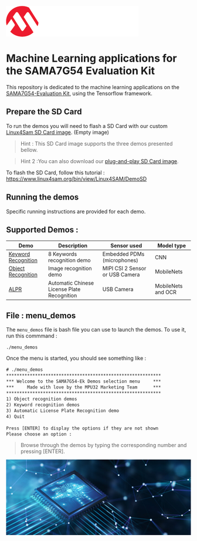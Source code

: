 
![microchip-logo](readme/mchp-logo.png)
# Machine Learning applications for the SAMA7G54 Evaluation Kit

This repository is dedicated to the machine learning applications on the [SAMA7G54-Evaluation Kit](https://www.microchip.com/en-us/development-tool/EV21H18A), using the Tensorflow framework.

## Prepare the SD Card 
To run the demos you will need to flash a SD Card with our custom [Linux4Sam SD Card image](sdcard.zip). (Empty image)

>Hint : This SD Card image supports the three demos presented bellow.

>Hint 2 :You can also download our [plug-and-play SD Card image](sd_cardmpu32demos.zip).

To flash the SD Card, follow this tutorial : https://www.linux4sam.org/bin/view/Linux4SAM/DemoSD

## Running the demos
Specific running instructions are provided for each demo.

## Supported Demos :

| Demo      | Description | Sensor used | Model type |
| ----------- | ----------- | ----------- | ----------- |
| [Keyword Recognition](keyword_recognition)      | 8 Keywords recognition demo       | Embedded PDMs (microphones) | CNN |
| [Object Recognition](Image_Classification) | Image recognition demo | MIPI CSI 2 Sensor or USB Camera | MobileNets|
|[ALPR](ALPR) | Automatic Chinese License Plate Recognition | USB Camera | MobileNets and OCR |

## File : menu_demos
The `menu_demos` file is bash file you can use to launch the demos.
To use it, run this commmand : 
```
./menu_demos
```
Once the menu is started, you should see something like : 
```
# ./menu_demos
***********************************************************
*** Welcome to the SAMA7G54-Ek Demos selection menu     ***
***     Made with love by the MPU32 Marketing Team      ***
***********************************************************
1) Object recognition demos
2) Keyword recognition demos
3) Automatic License Plate Recognition demo
4) Quit

Press [ENTER] to display the options if they are not shown
Please choose an option :

```
>Browse through the demos by typing the corresponding number and pressing [ENTER].


![SAMA7G5 image](readme/sama7g54.jpg)
